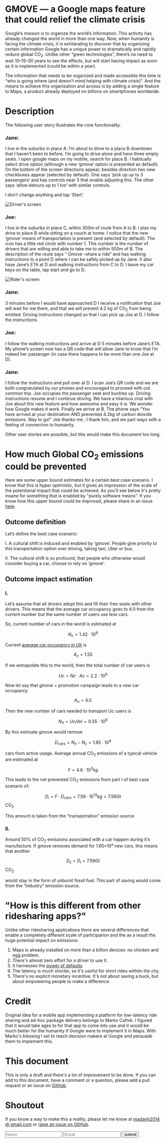 <script type="text/x-mathjax-config">
  MathJax.Hub.Config({
    tex2jax: {
      inlineMath: [ ['$','$'], ["\\(","\\)"] ],
      processEscapes: true
    }
  });
</script>

<script type="text/javascript" async
  src="https://cdn.mathjax.org/mathjax/latest/MathJax.js?config=TeX-MML-AM_CHTML">
</script>


# GMOVE — a Google maps feature that could relief the climate crisis

Google’s mission is to organize the world’s information. This activity
has already changed the world in more than one way. Now, when humanity is
facing the climate crisis, it is
exhilarating to discover that by organizing certain information Google has a unique power to dramatically and
rapidly reduce global CO<sub>2</sub>. Unlike other “green technologies”, there’s no need to
wait 10–15–30 years to see the effects, but will start having impact as soon as
it is implemented (could be within a year).

The information that needs to be organized and made accessible this time is “who is going where (and doesn't mind helping with climate crisis)”. And the means to achieve this organization and access is by adding a single feature to Maps, a product already deployed on billions on smartphones worldwide.

# Description

The following user story illustrates the core functionality.

### Jane:

I live in the suburbs in place A. I’m about to drive to a place B downtown that I haven’t been to before. I’m going to drive alone and have three empty seats. I open google maps on my mobile, search for place B. I habitually select drive option (although a new ‘gmove’ option is presented as default). On the bottom of the screen directions appear, besides direction two new checkboxes appear (selected by default). One says ‘pick up up to 3 passengers‘ and has controls near 3 that enable adjusting this. The other says ‘allow detours up to 1 km’ with similar controls.

I don’t change anything and tap ‘Start’.

![Driver's screen](Jane1.png)


### Joe:
I live in the suburbs in place C, within 300m of route from A to B. I plan my drive to place B while sitting on a couch at home. I notice that the new ‘gmove’ means of transportation is present (and selected by default). The icon has a little red circle with number 1. This number is the number of drivers that are willing and able to take me to within 500m of B. The description of the route says “ Gmove –share a ride” and has walking instructions to a point D where I can be safely picked up by Jane. It also hase Jane’s ETA at D and walking instructions from C to D. I leave my car keys on the table, tap start and go to D.

![Rider's screen](Joe1.png)

### Jane:

3 minutes before I would have approached D I receive a notification that Joe will wait for me there, and that we will prevent 4.2 kg of CO<sub>2</sub> from being emitted. Driving instructions changed so that I can pick up Joe at D. I follow the instructions.

### Joe:
I follow the walking instructions and arrive at D 5 minutes before Jane’s ETA. My phone’s screen now has a QR code that will allow Jane to know that I’m indeed her passenger (in case there happens to be more than one Joe at D).

### Jane:
I follow the instructions and pull over at D. I scan Joe’s QR code and we are both congratulated by our phones and encouraged to proceed with out common trip. Joe occupies the passenger seat and buckles up. Driving instructions resume and I continue driving. We have a hilarious chat with Joe about this new feature and how awesome and easy it is. We wonder how Google makes it work. Finally we arrive at B. The phone says “You have arrived at your destination AND prevented 4.2kg of carbon dioxide emissions. Way to go!” Joe thanks me , I thank him, and we part ways with a feeling of connection to humanity.

Other user stories are possible, but this would make this document too long.


# How much Global CO<sub>2</sub> emissions could be prevented

Here are some upper bound estimates for a certain best case scenario.
I know that this is hyper optimistic, but it gives an impression of the scale of the potentional impact that could be achieved. As you'll see below it's pretty insane for something that is enabled by "purely software means". If you know how this upper bound could be improved, please share in an issue [here](https://github.com/madanh/gmove/issues).

## Outcome definition

Let’s define the best case scenario:

I. A cultural shift is induced and enabled by ‘gmove’. People give priority to this transportation option over driving, taking taxi, Uber or bus.

II. The cultural shift is so profound, that people who otherwise would consider buying a car, choose to rely on ‘gmove’.

<!--III. Gpackage (see Additional Features) is adopted.-->

## Outcome impact estimation
### I.

Let’s assume that all drivers adopt this and fill their free seats with other drivers. This means that the average car occupancy goes to 4.0 from the current number but the same number of users use less cars.

So, current number of cars in the world is estimated at

$$N_c=1.42\cdot10^9$$

Current [average car occupancy in UK](https://www.statista.com/statistics/314719) is

$$A_c = 1.55$$

If we extrapolate this to the world, then the total number of car users is

$$ Uc = Nc \cdot Ac = 2.2 \cdot 10^9 $$

Now let say that gmove + promotion campaign leads to a new car occupancy

$$A_n = 4.0$$

Then the new number of cars needed to transport Uc users is

$$ N_n = Uc/An=0.55 \cdot 10^9$$ 

By this estimate gmove would remove

$$ D_{cars} = N_n-N_c = 1.65 \cdot 10^9 $$

cars from active usage. Average annual CO<sub>2</sub> emissions of a typical vehicle are estimated at

$$ F = 4.6 \cdot 10^3 kg $$

This leads to the net prevented CO<sub>2</sub> emissions from part I of best case scenario of:

$$D_{i} = F \cdot D_{cars} = 7.59 \cdot 10^{12} kg = 7.59 Gt$$ CO<sub>2</sub>

This amount is taken from the “transportation” emission source.

### II.

Around 50% of CO<sub>2</sub> emissions associated with a car happen during it’s manufacture. If gmove removes demand for 1.65*10⁹ new cars, this means that another

$$ D_{ii} = D_{i} = 7.59 Gt$$ CO<sub>2</sub> 

would stay in the form of unburnt fossil fuel. This part of saving would come from the “industry” emission source.

<!--

III.

I don’t quantify this contribution because it would be a fraction of the remaining emissions from transportation and would be negligible compared to I and II
-->
<!--
# Additional features

This list is nowhere near being exhaustive and is just something that I actually bothered to write down.

## Total CO<sub>2</sub> prevented
Keep an account of total CO<sub>2</sub> emissions prevented by all users and
display it when the driver plans the trip and after its completion . This might
incentivize some users. It also adds a base for possible future rewards
programs.

## Gpackage
Driver is given an option to pick and deliver a package along his course. This one is tricky, since it implies monetary incentives and a separate UI for the package sender. Monetary incentive is quite dangerous, since it may dramatically change the behavior and lead to reduced adoption not only of gpackage but also gmove.
-->

# "How is this different from other ridesharing apps?"
Unlike other ridesharing applications there are several differences that enable a completely different scale of participarion and the as a result the huge potential impact on emissions:

1. Maps is already installed on more than a billion devices: no chicken and egg problem.
2. There's almost zero effort for a driver to use it.
3. It harnesses the [power of defaults](https://www.bloomberg.com/opinion/articles/2017-12-28/don-t-underrate-the-power-of-the-default-option)
4. The latency is much shorter, so it's useful for short rides withtin the city.
5. There's no explicit monetary incentive. It's not about saving a buck, but about empowering people to make a difference.

# Credit
Original idea for a mobile app implementing a platform for low-latency ride sharing and ad-hoc package delivery belongs to Marko Cafnik. I figured that it would take ages to for that app to come into use and it would be much better for the humanity if Google were to implement it in Maps. With Marko's blessing I set to reach decision makers at Google and persuade them to implement this.

# This document
This is only a draft and there's a lot of improvement to be done. If you can add to this document, have a comment or a question, please add a pull request or an issue on [GitHub](https://github.com/madanh/gmove).

# Shoutout
If you know a way to make this a reality, please let me know at [madanh2014 @ gmail.com](mailto://madanh2014@gmail.com) or [raise an issue on GitHub](https://github.com/madanh/gmove/issues).

<script type="text/javascript">var submitted=false;</script>
<iframe 
  name="hidden_iframe" 
  id="hidden_iframe" 
  style="display:none;" 
  onload="if(submitted) {window.location = 'https://madanh.github.io/gmove/';}">
</iframe>
<form id="subscribeForm"     action="https://docs.google.com/forms/d/e/1FAIpQLScR0jvGLdJnbhA3vvvsagpmMZncqitlsY_at8wWVEjoRO3TVw/formResponse" 
  method="POST" 
target="hidden_iframe"
onsubmit="submitted=true;">
<input id="fullname" type="text" name="entry.1562471818" placeholder="Name">
<input id="emailaddress" type="email" name="entry.1812959795" placeholder="Email">
<input id="subscribe" type="submit" value="submit">
</form>
